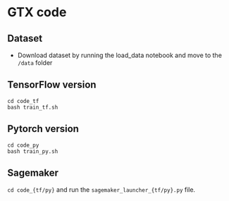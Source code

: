 # GTX code

## Dataset

* Download dataset by running the load_data notebook and move to the `/data` folder

## TensorFlow version

```
cd code_tf
bash train_tf.sh
```

## Pytorch version

```
cd code_py
bash train_py.sh
```

## Sagemaker

`cd code_{tf/py}` and run the `sagemaker_launcher_{tf/py}.py` file.